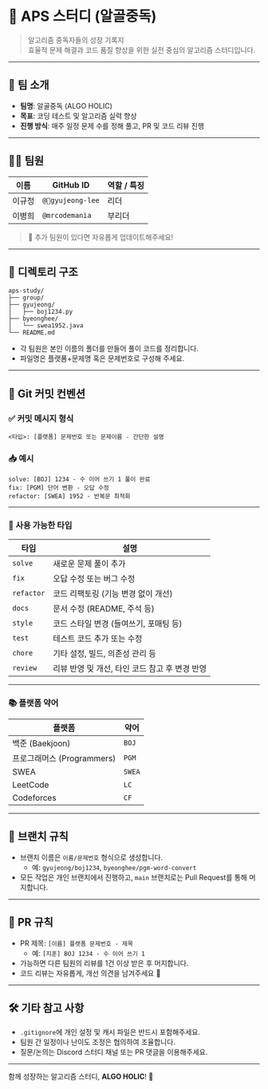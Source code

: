 # 🧠 APS 스터디 (알골중독)

> 알고리즘 중독자들의 성장 기록지  
> 효율적 문제 해결과 코드 품질 향상을 위한 실전 중심의 알고리즘 스터디입니다.

---

## 👥 팀 소개

- **팀명**: 알골중독 (ALGO HOLIC)
- **목표**: 코딩 테스트 및 알고리즘 실력 향상
- **진행 방식**: 매주 일정 문제 수를 정해 풀고, PR 및 코드 리뷰 진행

---

## 🧑‍💻 팀원

| 이름       | GitHub ID        | 역할 / 특징             |
|------------|------------------|----------------------|
| 이규정     | `@gyujeong-lee`   | 리더                  |
| 이병희     | `@mrcodemania`    | 부리더                 |


> 🙋 추가 팀원이 있다면 자유롭게 업데이트해주세요!

---

## 📁 디렉토리 구조

```
aps-study/
├── group/
├── gyujeong/
│   ├── boj1234.py
├── byeonghee/
│   └── swea1952.java
└── README.md
```

- 각 팀원은 본인 이름의 폴더를 만들어 풀이 코드를 정리합니다.
- 파일명은 플랫폼+문제명 혹은 문제번호로 구성해 주세요.

---

## 📌 Git 커밋 컨벤션

### ✅ 커밋 메시지 형식

```
<타입>: [플랫폼] 문제번호 또는 문제이름 - 간단한 설명
```

### 📥 예시

```
solve: [BOJ] 1234 - 수 이어 쓰기 1 풀이 완료
fix: [PGM] 단어 변환 - 오답 수정
refactor: [SWEA] 1952 - 반복문 최적화
```

---

### 🧩 사용 가능한 타입

| 타입       | 설명                                               |
|------------|----------------------------------------------------|
| `solve`    | 새로운 문제 풀이 추가                               |
| `fix`      | 오답 수정 또는 버그 수정                            |
| `refactor` | 코드 리팩토링 (기능 변경 없이 개선)                |
| `docs`     | 문서 수정 (README, 주석 등)                         |
| `style`    | 코드 스타일 변경 (들여쓰기, 포매팅 등)              |
| `test`     | 테스트 코드 추가 또는 수정                         |
| `chore`    | 기타 설정, 빌드, 의존성 관리 등                     |
| `review`   | 리뷰 반영 및 개선, 타인 코드 참고 후 변경 반영     |

---

### 📚 플랫폼 약어

| 플랫폼        | 약어   |
|---------------|--------|
| 백준 (Baekjoon)     | `BOJ`  |
| 프로그래머스 (Programmers) | `PGM`  |
| SWEA           | `SWEA` |
| LeetCode       | `LC`   |
| Codeforces     | `CF`   |

---

## 🔀 브랜치 규칙

- 브랜치 이름은 `이름/문제번호` 형식으로 생성합니다.
  - 예: `gyujeong/boj1234`, `byeonghee/pgm-word-convert`
- 모든 작업은 개인 브랜치에서 진행하고, `main` 브랜치로는 Pull Request를 통해 머지합니다.

---

## 📌 PR 규칙

- PR 제목: `[이름] 플랫폼 문제번호 - 제목`
  - 예: `[지훈] BOJ 1234 - 수 이어 쓰기 1`
- 가능하면 다른 팀원의 리뷰를 1건 이상 받은 후 머지합니다.
- 코드 리뷰는 자유롭게, 개선 의견을 남겨주세요 🙌

---

## 🛠️ 기타 참고 사항

- `.gitignore`에 개인 설정 및 캐시 파일은 반드시 포함해주세요.
- 팀원 간 일정이나 난이도 조정은 협의하여 조율합니다.
- 질문/논의는 Discord 스터디 채널 또는 PR 댓글을 이용해주세요.

---

함께 성장하는 알고리즘 스터디, **ALGO HOLIC**! 🚀
